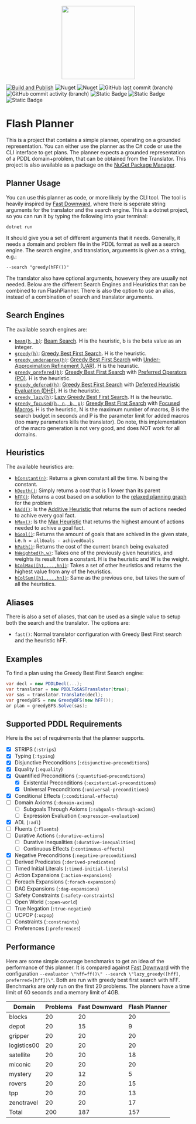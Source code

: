 
<p align="center">
    <img src="https://github.com/kris701/FlashPlanner/assets/22596587/d3f387a6-e0b5-4118-9801-c125a4e64100" width="200" height="200" />
</p>

[![Build and Publish](https://github.com/kris701/FlashPlanner/actions/workflows/dotnet-desktop.yml/badge.svg)](https://github.com/kris701/FlashPlanner/actions/workflows/dotnet-desktop.yml)
![Nuget](https://img.shields.io/nuget/v/FlashPlanner)
![Nuget](https://img.shields.io/nuget/dt/FlashPlanner)
![GitHub last commit (branch)](https://img.shields.io/github/last-commit/kris701/FlashPlanner/main)
![GitHub commit activity (branch)](https://img.shields.io/github/commit-activity/m/kris701/FlashPlanner)
![Static Badge](https://img.shields.io/badge/Platform-Windows-blue)
![Static Badge](https://img.shields.io/badge/Platform-Linux-blue)
![Static Badge](https://img.shields.io/badge/Framework-dotnet--8.0-green)

# Flash Planner

This is a project that contains a simple planner, operating on a grounded representation.
You can either use the planner as the C# code or use the CLI interface to get plans.
The planner expects a grounded representation of a PDDL domain+problem, that can be obtained from the Translator.
This project is also available as a package on the [NuGet Package Manager](https://www.nuget.org/packages/FlashPlanner).

## Planner Usage

You can use this planner as code, or more likely by the CLI tool.
The tool is heavily inspired by [Fast Downward](https://github.com/aibasel/downward), where there is seperate string arguments for the translator and the search engine.
This is a dotnet project, so you can run it by typing the following into your terminal:
```
dotnet run
```
It should give you a set of different arguments that it needs.
Generally, it needs a domain and problem file in the PDDL format as well as a search engine.
The search engine, and translation, arguments is given as a string, e.g.:
```
--search "greedy(hFF())"
```
The translator also have optional arguments, howevery they are usually not needed.
Below are the different Search Engines and Heuristics that can be combined to run FlashPlanner.
There is also the option to use an alias, instead of a combination of search and translator arguments.

## Search Engines

The available search engines are:
* [`beam(h, b)`](FlashPlanner/Search/BeamS.cs): [Beam Search](https://en.wikipedia.org/wiki/Beam_search). H is the heuristic, b is the beta value as an integer.
* [`greedy(h)`](FlashPlanner/Search/GreedyBFS.cs): [Greedy Best First Search](https://en.wikipedia.org/wiki/Best-first_search). H is the heuristic.
* [`greedy_underaprox(h)`](FlashPlanner/Search/GreedyBFSUAR.cs): [Greedy Best First Search](https://en.wikipedia.org/wiki/Best-first_search) with [Under-Approximation Refinement (UAR)](https://ojs.aaai.org/index.php/ICAPS/article/view/13678). H is the heuristic.
* [`greedy_prefered(h)`](FlashPlanner/Search/GreedyBFSPO.cs): [Greedy Best First Search](https://en.wikipedia.org/wiki/Best-first_search) with [Preferred Operators (PO)](https://ai.dmi.unibas.ch/papers/helmert-jair06.pdf). H is the heuristic.
* [`greedy_defered(h)`](FlashPlanner/Search/GreedyBFSDHE.cs): [Greedy Best First Search](https://en.wikipedia.org/wiki/Best-first_search) with [Deferred Heuristic Evaluation (DHE)](https://ai.dmi.unibas.ch/papers/helmert-jair06.pdf). H is the heuristic.
* [`greedy_lazy(h)`](FlashPlanner/Search/GreedyBFSLazy.cs): [Lazy Greedy Best First Search](https://www.fast-downward.org/Doc/SearchAlgorithm#Lazy_best-first_search). H is the heuristic.
* [`greedy_focused(h, n, b, p)`](FlashPlanner/Search/GreedyBFSFocused.cs): [Greedy Best First Search](https://en.wikipedia.org/wiki/Best-first_search) with [Focused Macros](https://arxiv.org/abs/2004.13242). 
H is the heuristic, N is the maximum number of macros, B is the search budget in seconds and P is the parameter limit for added macros (too many parameters kills the translator).
Do note, this implementation of the macro generation is not very good, and does NOT work for all domains.

## Heuristics

The available heuristics are:
* [`hConstant(n)`](FlashPlanner/Heuristics/hConstant.cs): Returns a given constant all the time. N being the constant.
* [`hDepth()`](FlashPlanner/Heuristics/hDepth.cs): Simply returns a cost that is 1 lower than its parent
* [`hFF()`](FlashPlanner/Heuristics/hFF.cs): Returns a cost based on a solution to the [relaxed planning graph](https://www.youtube.com/watch?app=desktop&v=7XH60fuMlIM) for the problem
* [`hAdd()`](FlashPlanner/Heuristics/hAdd.cs): Is the [Additive Heuristic](https://www.cs.toronto.edu/~sheila/2542/s14/A1/bonetgeffner-heusearch-aij01.pdf) that returns the sum of actions needed to achive every goal fact.
* [`hMax()`](FlashPlanner/Heuristics/hMax.cs): Is the [Max Heuristic](https://www.cs.toronto.edu/~sheila/2542/s14/A1/bonetgeffner-heusearch-aij01.pdf) that returns the highest amount of actions needed to achive a goal fact.
* [`hGoal()`](FlashPlanner/Heuristics/hGoal.cs): Returns the amount of goals that are achived in the given state, i.e. `h = allGoals - achivedGoals`
* [`hPath()`](FlashPlanner/Heuristics/hPath.cs): Returns the cost of the current branch being evaluated
* [`hWeighted(h,w)`](FlashPlanner/Heuristics/hWeighted.cs): Takes one of the previously given heuristics, and weights its result from a constant. H is the heuristic and W is the weight.
* [`hColMax([h1,...,hn])`](FlashPlanner/HeuristicsCollections/hColMax.cs): Takes a set of other heuristics and returns the highest value from any of the heuristics.
* [`hColSum([h1,...,hn])`](FlashPlanner/HeuristicsCollections/hColSum.cs): Same as the previous one, but takes the sum of all the heuristics.

## Aliases

There is also a set of aliases, that can be used as a single value to setup both the search and the translator.
The options are:
* `fast()`: Normal translator configuration with Greedy Best First search and the heuristic hFF.

## Examples
To find a plan using the Greedy Best First Search engine:
```csharp
var decl = new PDDLDecl(...);
var translator = new PDDLToSASTranslator(true);
var sas = translator.Translate(decl);
var greedyBFS = new GreedyBFS(new hFF());
ar plan = greedyBFS.Solve(sas);
```

## Supported PDDL Requirements
Here is the set of requirements that the planner supports.

- [x] STRIPS (`:strips`)
- [x] Typing (`:typing`)
- [X] Disjunctive Preconditions (`:disjunctive-preconditions`)
- [X] Equality (`:equality`)
- [x] Quantified Preconditions (`:quantified-preconditions`)
    - [x] Existential Preconditions (`:existential-preconditions`)
    - [x] Universal Preconditions (`:universal-preconditions`)
- [X] Conditional Effects (`:conditional-effects`)
- [ ] Domain Axioms (`:domain-axioms`)
    - [ ] Subgoals Through Axioms (`:subgoals-through-axioms`)
    - [ ] Expression Evaluation (`:expression-evaluation`)
- [X] ADL (`:adl`)
- [ ] Fluents (`:fluents`)
- [ ] Durative Actions (`:durative-actions`)
    - [ ] Durative Inequalities (`:durative-inequalities`)
    - [ ] Continuous Effects (`:continuous-effects`)
- [X] Negative Preconditions (`:negative-preconditions`)
- [ ] Derived Predicates (`:derived-predicates`)
- [ ] Timed Initial Literals (`:timed-initial-literals`)
- [ ] Action Expansions (`:action-expansions`)
- [ ] Foreach Expansions (`:forach-expansions`)
- [ ] DAG Expansions (`:dag-expansions`)
- [ ] Safety Constraints (`:safety-constraints`)
- [ ] Open World (`:open-world`)
- [ ] True Negation (`:true-negation`)
- [ ] UCPOP (`:ucpop`)
- [ ] Constraints (`:constraints`)
- [ ] Preferences (`:preferences`)

## Performance
Here are some simple coverage benchmarks to get an idea of the performance of this planner.
It is compared against [Fast Downward](https://github.com/aibasel/downward) with the configuration `--evaluator \"hff=ff()\" --search \"lazy_greedy([hff], preferred=[hff])\"`.
Both are run with greedy best first search with hFF.
Benchmarks are only run on the first 20 problems.
The planners have a time limit of 60 seconds and a memory limit of 4GB.

<!-- This section is auto generated. -->
| Domain | Problems | Fast Downward | Flash Planner |
| - | - | - | - |
| blocks | 20 | 20 | 20 |
| depot | 20 | 15 | 9 |
| gripper | 20 | 20 | 20 |
| logistics00 | 20 | 20 | 20 |
| satellite | 20 | 20 | 18 |
| miconic | 20 | 20 | 20 |
| mystery | 20 | 12 | 5 |
| rovers | 20 | 20 | 15 |
| tpp | 20 | 20 | 13 |
| zenotravel | 20 | 20 | 17 |
| Total | 200 | 187 | 157 |
